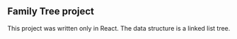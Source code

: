 ## Family Tree project

This project was written only in React.
The data structure is a linked list tree.

